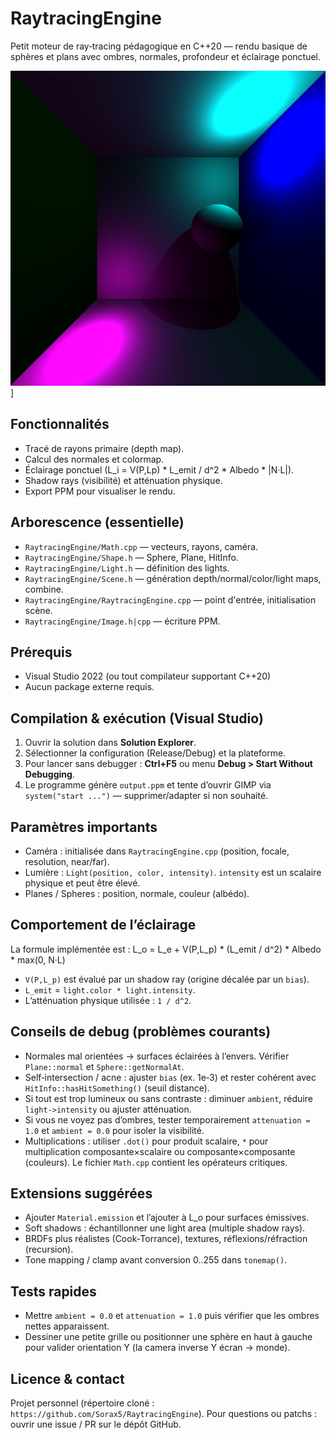 ﻿# RaytracingEngine

Petit moteur de ray‑tracing pédagogique en C++20 — rendu basique de sphères et plans avec ombres, normales, profondeur et éclairage ponctuel.

![Exemple de rendu](last_result.png)]

## Fonctionnalités
- Tracé de rayons primaire (depth map).
- Calcul des normales et colormap.
- Éclairage ponctuel (L_i = V(P,Lp) * L_emit / d^2 * Albedo * |N·L|).
- Shadow rays (visibilité) et atténuation physique.
- Export PPM pour visualiser le rendu.

## Arborescence (essentielle)
- `RaytracingEngine/Math.cpp` — vecteurs, rayons, caméra.
- `RaytracingEngine/Shape.h` — Sphere, Plane, HitInfo.
- `RaytracingEngine/Light.h` — définition des lights.
- `RaytracingEngine/Scene.h` — génération depth/normal/color/light maps, combine.
- `RaytracingEngine/RaytracingEngine.cpp` — point d'entrée, initialisation scène.
- `RaytracingEngine/Image.h|cpp` — écriture PPM.

## Prérequis
- Visual Studio 2022 (ou tout compilateur supportant C++20)
- Aucun package externe requis.

## Compilation & exécution (Visual Studio)
1. Ouvrir la solution dans __Solution Explorer__.
2. Sélectionner la configuration (Release/Debug) et la plateforme.
3. Pour lancer sans debugger : __Ctrl+F5__ ou menu __Debug > Start Without Debugging__.
4. Le programme génère `output.ppm` et tente d’ouvrir GIMP via `system("start ...")` — supprimer/adapter si non souhaité.

## Paramètres importants
- Caméra : initialisée dans `RaytracingEngine.cpp` (position, focale, resolution, near/far).
- Lumière : `Light(position, color, intensity)`. `intensity` est un scalaire physique et peut être élevé.
- Planes / Spheres : position, normale, couleur (albédo).

## Comportement de l’éclairage
La formule implémentée est :
L_o = L_e + V(P,L_p) * (L_emit / d^2) * Albedo * max(0, N·L)
- `V(P,L_p)` est évalué par un shadow ray (origine décalée par un `bias`).
- `L_emit` = `light.color * light.intensity`.
- L’atténuation physique utilisée : `1 / d^2`.

## Conseils de debug (problèmes courants)
- Normales mal orientées → surfaces éclairées à l’envers. Vérifier `Plane::normal` et `Sphere::getNormalAt`.
- Self‑intersection / acne : ajuster `bias` (ex. 1e‑3) et rester cohérent avec `HitInfo::hasHitSomething()` (seuil distance).
- Si tout est trop lumineux ou sans contraste : diminuer `ambient`, réduire `light->intensity` ou ajuster atténuation.
- Si vous ne voyez pas d’ombres, tester temporairement `attenuation = 1.0` et `ambient = 0.0` pour isoler la visibilité.
- Multiplications : utiliser `.dot()` pour produit scalaire, `*` pour multiplication composante×scalaire ou composante×composante (couleurs). Le fichier `Math.cpp` contient les opérateurs critiques.

## Extensions suggérées
- Ajouter `Material.emission` et l’ajouter à L_o pour surfaces émissives.
- Soft shadows : échantillonner une light area (multiple shadow rays).
- BRDFs plus réalistes (Cook‑Torrance), textures, réflexions/réfraction (recursion).
- Tone mapping / clamp avant conversion 0..255 dans `tonemap()`.

## Tests rapides
- Mettre `ambient = 0.0` et `attenuation = 1.0` puis vérifier que les ombres nettes apparaissent.
- Dessiner une petite grille ou positionner une sphère en haut à gauche pour valider orientation Y (la camera inverse Y écran → monde).

## Licence & contact
Projet personnel (répertoire cloné : `https://github.com/Sorax5/RaytracingEngine`). Pour questions ou patchs : ouvrir une issue / PR sur le dépôt GitHub.
